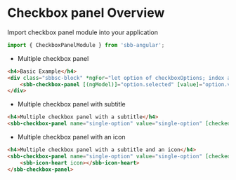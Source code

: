 # Checkbox panel Overview

Import checkbox panel module into your application

```ts
import { CheckboxPanelModule } from 'sbb-angular';
```

* Multiple checkbox panel 

```html
<h4>Basic Example</h4>
<div class="sbbsc-block" *ngFor="let option of checkboxOptions; index as i">
    <sbb-checkbox-panel [(ngModel)]="option.selected" [value]="option.value" [label]="option.name"></sbb-checkbox-panel>
</div>
```

* Multiple checkbox panel with subtitle

```html
<h4>Multiple checkbox panel with a subtitle</h4>
<sbb-checkbox-panel name="single-option" value="single-option" [checked]="checked2" label="SBB - Finanzen" subtitle="Armin Burgermeister"></sbb-checkbox-panel>
```

* Multiple checkbox panel with an icon

```html
<h4>Multiple checkbox panel with a subtitle and an icon</h4>
<sbb-checkbox-panel name="single-option" value="single-option" [checked]="checked2" label="SBB - Finanzen" subtitle="Armin Burgermeister">
    <sbb-icon-heart icon></sbb-icon-heart>
</sbb-checkbox-panel>
```